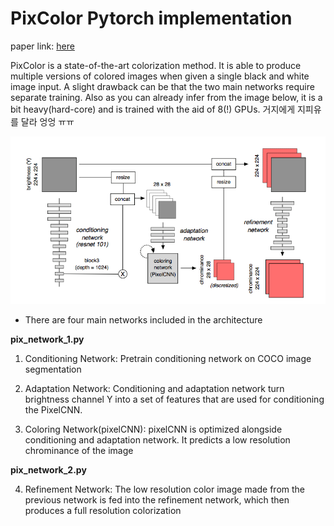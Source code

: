 # PixColor Pytorch implementation

paper link: [here](https://arxiv.org/abs/1705.07208)

PixColor is a state-of-the-art colorization method. It is able to produce multiple versions of colored images when given a single black and white image input.
A slight drawback can be that the two main networks require separate training. Also as you can already infer from the image below, it is a bit heavy(hard-core) and is trained with the aid of 8(!) GPUs. 거지에게 지피유를 달라 엉엉 ㅠㅠ

![network architecture](images/model_arch.png)

* There are four main networks included in the architecture

**pix_network_1.py**
1. Conditioning Network:
Pretrain conditioning network on COCO image segmentation

2. Adaptation Network:
Conditioning and adaptation network turn brightness channel Y into a set of features that are used for conditioning the PixelCNN.

3. Coloring Network(pixelCNN):
pixelCNN is optimized alongside conditioning and adaptation network. It predicts a low resolution chrominance of the image


**pix_network_2.py**

4. Refinement Network:
The low resolution color image made from the previous network is fed into the refinement network, which then produces a full resolution colorization


